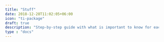 ```yaml
---
title: "Stuff"
date: 2018-12-28T11:02:05+06:00
icon: "ti-package"
draft: true
description: "Step-by-step guide with what is important to know for each phase of conducting your research"
type : "docs"
---
```

